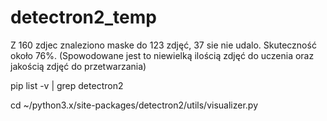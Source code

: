 # detectron2_temp

Z 160 zdjec znaleziono maske do 123 zdjęć, 37 sie nie udalo.
Skuteczność około 76%. (Spowodowane jest to niewielką ilością zdjęć do uczenia oraz jakością zdjęć do przetwarzania)


pip list -v | grep detectron2

cd ~/python3.x/site-packages/detectron2/utils/visualizer.py
